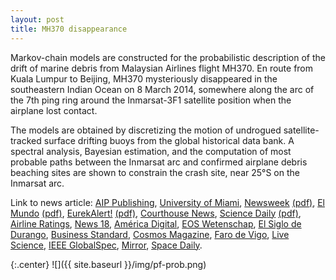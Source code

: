 ```yaml
---
layout: post
title: MH370 disappearance
---
```

Markov-chain models are constructed for the probabilistic description of the drift of marine debris from Malaysian Airlines flight MH370. En route from Kuala Lumpur to Beijing, MH370 mysteriously disappeared in the southeastern Indian Ocean on 8 March 2014, somewhere along the arc of the 7th ping ring around the Inmarsat-3F1 satellite position when the airplane lost contact.

The models are obtained by discretizing the motion of undrogued satellite-tracked surface drifting buoys from the global historical data bank. A spectral analysis, Bayesian estimation, and the computation of most probable paths between the Inmarsat arc and confirmed airplane debris beaching sites are shown to constrain the crash site, near 25°S on the Inmarsat arc.

Link to news article: [AIP Publishing](https://publishing.aip.org/publications/latest-content/new-mathematical-approach-tested-for-the-search-of-flight-mh370/), [University of Miami](https://news.miami.edu/rsmas/stories/2019/05/study-suggests-crash-location-of-mh370-near-25degree-south-north-of-underwater-search-area.html), [Newsweek](https://www.newsweek.com/mh370-mystery-crash-site-north-scientists-1409706) [(pdf)](/archive/news/2019-newsweek-mh370.pdf), [El Mundo](https://www.elmundo.es/ciencia-y-salud/2019/05/01/5cc87cd221efa0bf088b4643.html) [(pdf)](/archive/news/2019-elmundo-mh370.pdf), [EurekAlert!](https://www.eurekalert.org/pub_releases/2019-04/aiop-nma042519.php) [(pdf)](/archive/news/2019-eurekaalert-mh370.pdf), [Courthouse News](https://www.courthousenews.com/math-helps-narrow-possible-crash-site-of-flight-mh370/), [Science Daily](https://www.sciencedaily.com/releases/2019/04/190430111142.htm) [(pdf)](/archive/news/2019-scdaily-mh370.pdf), [Airline Ratings](https://www.airlineratings.com/news/mh370-new-study-suggests-plane-north/), [News 18](https://www.news18.com/news/auto/scientists-may-have-found-possible-crash-site-of-malaysian-airlines-flight-mh370-2125693.html), [América Digital](https://www.americadigital.com/sorprendete/donde-esta-el-avion-de-malaysia-airlines-con-matematicas-tratan-de-desvelar-ese-misterio-18318), [EOS Wetenschap](https://www.eoswetenschap.eu/technologie/chaostheorie-zoekt-mee-naar-mh370), [El Siglo de Durango](https://www.elsiglodedurango.com.mx/noticia/1046143.matematicas-tratan-de-develar-donde-esta-el-vuelo-mh370-de-malaysia.html), [Business Standard](https://www.business-standard.com/article/pti-stories/scientists-find-possible-crash-site-of-flight-mh370-119050100311_1.html), [Cosmos Magazine](https://cosmosmagazine.com/mathematics/mathematical-analysis-suggests-new-area-for-missing-mh370-search), [Faro de Vigo](https://www.farodevigo.es/sociedad/2019/05/04/matematicas-tratan-desvelar-vuelo-mh370/2099123.html), [Live Science](https://insights.globalspec.com/article/11766/new-clues-emerge-into-possible-crash-site-of-mh370), [IEEE GlobalSpec](https://www.livescience.tech/2019/05/01/new-mathematical-approach-tested-for-the-search-of-flight-mh370/), [Mirror](https://www.mirror.co.uk/science/mh370-crash-substantially-further-north-14974229), [Space Daily](http://www.spacedaily.com/reports/Study_suggests_crash_location_of_MH370_near_25S_north_of_underwater_search_area_999.html).

{:.center}
![]({{ site.baseurl }}/img/pf-prob.png)
